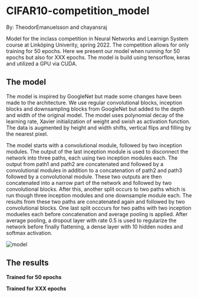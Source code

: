 # CIFAR10-competition_model
By: TheodorEmanuelsson and chayansraj

Model for the inclass competition in Neural Networks and Learnign System course at Linköping Univerity, spring 2022. The competition allows for only training for 50 epochs. Here we present our model when running for 50 epochs but also for XXX epochs. The model is build using tensorflow, keras and utilized a GPU via CUDA.

## The model

The model is inspired by GoogleNet but made some changes have been made to the architecture. We use regular convolutional blocks, inception blocks and downsampling blocks from GoogleNet but added to the depth and width of the original model. The model uses polynomial decay of the learning rate, Xavier initialization of weight and swish as activation function. The data is augmented by height and width shifts, vertical flips and filling by the nearest pixel.

The model starts with a convolutional module, followed by two inception modules. The output of the last inception module is used to disconnect the network into three paths, each using two inception modules each. The output from path1 and path2 are concatenated and followed by a convolutional modules in addition to a concatenation of path2 and path3 followed by a convolutional module. These two outputs are then concatenated into a narrow part of the network and followed by two convolutional blocks. After this, another split occurs to two paths which is run though three inception modules and one downsample module each. The results from these two paths are concatenated again and followed by two convolutional blocks. One last split occcurs for two paths with two inception modueles each before concatenation and average pooling is applied. After average pooling, a dropout layer with rate 0.5 is used to regularize the network before finally flattening, a dense layer with 10 hidden nodes and softmax activation.

![model](https://user-images.githubusercontent.com/49917684/155893219-6fbd5cb2-22c3-4259-8094-8846f33ce2ad.png)

## The results

**Trained for 50 epochs**


**Trained for XXX epochs**


